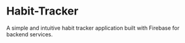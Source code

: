 # Habit-Tracker
A simple and intuitive habit tracker application built with Firebase for backend services.
